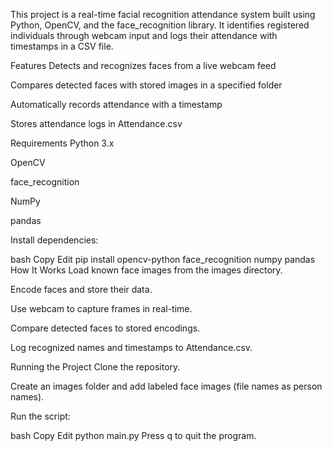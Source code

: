 This project is a real-time facial recognition attendance system built using Python, OpenCV, and the face_recognition library. It identifies registered individuals through webcam input and logs their attendance with timestamps in a CSV file.

Features
Detects and recognizes faces from a live webcam feed

Compares detected faces with stored images in a specified folder

Automatically records attendance with a timestamp

Stores attendance logs in Attendance.csv

Requirements
Python 3.x

OpenCV

face_recognition

NumPy

pandas

Install dependencies:

bash
Copy
Edit
pip install opencv-python face_recognition numpy pandas
How It Works
Load known face images from the images directory.

Encode faces and store their data.

Use webcam to capture frames in real-time.

Compare detected faces to stored encodings.

Log recognized names and timestamps to Attendance.csv.

Running the Project
Clone the repository.

Create an images folder and add labeled face images (file names as person names).

Run the script:

bash
Copy
Edit
python main.py
Press q to quit the program.

